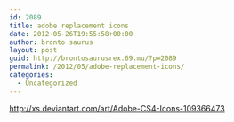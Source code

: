 ```yaml
---
id: 2089
title: adobe replacement icons
date: 2012-05-26T19:55:58+00:00
author: bronto saurus
layout: post
guid: http://brontosaurusrex.69.mu/?p=2089
permalink: /2012/05/adobe-replacement-icons/
categories:
  - Uncategorized
---
```

<http://xs.deviantart.com/art/Adobe-CS4-Icons-109366473>